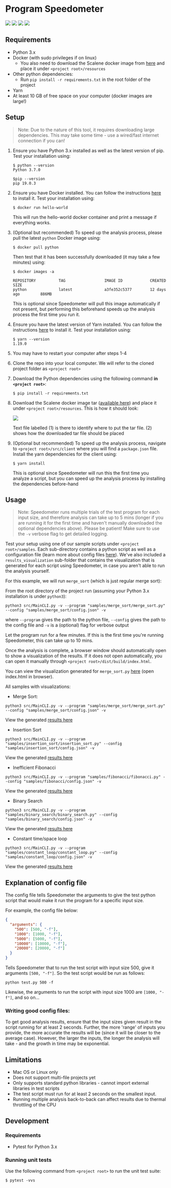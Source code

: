 # Program Speedometer

![](docs/images/summary.png)
![](docs/images/time-complexity.png)
![](docs/images/space-complexity.png)
![](docs/images/line-by-line.png)

## Requirements

- Python 3.x
- Docker (with sudo privileges if on linux)
  - You also need to download the Scalene docker image from [here](https://drive.google.com/file/d/11ToQiG0ONLSz_8-D3dS5OLkXvDHIZyJC/view?usp=sharing) and place it under `<project root>/resources`
- Other python dependencies:
  - Run `pip install -r requirements.txt` in the root folder of the project
- Yarn
- At least 10 GB of free space on your computer (docker images are large!)

## Setup

> Note: Due to the nature of this tool, it requires downloading large dependencies. This may take some time - use a wired/fast internet connection if you can!

1. Ensure you have Python 3.x installed as well as the latest version of pip. Test your installation using:

   ```shell
   $ python --version
   Python 3.7.0

   $pip --version
   pip 19.0.3
   ```

2. Ensure you have Docker installed. You can follow the instructions [here](https://docs.docker.com/get-docker/) to install it. Test your installation using:

   ```shell
   $ docker run hello-world
   ```

   This will run the hello-world docker container and print a message if everything works.

3. (Optional but recommended) To speed up the analysis process, please pull the latest `python` Docker image using:

   ```shell
   $ docker pull python
   ```

   Then test that it has been successfully downloaded (it may take a few minutes) using:

   ```shell
   $ docker images -a

   REPOSITORY          TAG                 IMAGE ID            CREATED             SIZE
   python              latest              a3fe352c5377        12 days ago         886MB
   ```

   This is optional since Speedometer will pull this image automatically if not present, but performing this beforehand speeds up the analysis process the first time you run it.

4. Ensure you have the latest version of Yarn installed. You can follow the instructions [here](https://classic.yarnpkg.com/en/docs/getting-started) to install it. Test your installation using:

   ```shell
   $ yarn --version
   1.19.0
   ```

5. You may have to restart your computer after steps 1-4

6. Clone the repo into your local computer. We will refer to the cloned project folder as `<project root>`
7. Download the Python dependencies using the following command **in `<project root>`**:

   ```shell
   $ pip install -r requirements.txt
   ```

8. Download the Scalene docker image tar ([available here](https://drive.google.com/file/d/11ToQiG0ONLSz_8-D3dS5OLkXvDHIZyJC/view?usp=sharing)) and place it under `<project root>/resources`. This is how it should look:

   ![](docs/images/scalene_tar_location.jpg)

   Text file labelled (1) is there to identify where to put the tar file.
   (2) shows how the downloaded tar file should be placed

9. (Optional but recommended) To speed up the analysis process, navigate to `<project root>/src/client` where you will find a `package.json` file. Install the yarn dependencies for the client using:

   ```shell
   $ yarn install
   ```

   This is optional since Speedometer will run this the first time you analyze a script, but you can speed up the analysis process by installing the dependencies before-hand

## Usage

> Note: Speedometer runs multiple trials of the test program for each input size, and therefore analysis can take up to 5 mins (longer if you are running it for the first time and haven't manually downloaded the optional dependencies above). Please be patient! Make sure to use the `-v` verbose flag to get detailed logging.

Test your setup using one of our sample scripts under `<project root>/samples`. Each sub-directory contains a python script as well as a configuration file (learn more about config files [here](#explanation-of-config-file)). We've also included a `results_visualization` sub-folder that contains the visualization that is generated for each script using Speedometer, in case you aren't able to run the analysis yourself.

For this example, we will run `merge_sort` (which is just regular merge sort):

From the root directory of the project run (assuming your Python 3.x installation is under `python3`):

```shell
python3 src/MainCLI.py -v --program "samples/merge_sort/merge_sort.py" --config "samples/merge_sort/config.json" -v
```

where `--program` gives the path to the python file, `--config` gives the path to the config file and `-v` is a (optional) flag for verbose output

Let the program run for a few minutes. If this is the first time you're running Speedometer, this can take up to 10 mins.

Once the analysis is complete, a browser window should automatically open to show a visualization of the results. If it does not open automatically, you can open it manually through `<project root>/dist/build/index.html`.

You can view the visualization generated for `merge_sort.py` [here](samples/merge_sort/results_visualization) (open index.html in browser).

All samples with visualizations:

- Merge Sort:

```shell
python3 src/MainCLI.py -v --program "samples/merge_sort/merge_sort.py" --config "samples/merge_sort/config.json" -v
```

View the generated [results here](samples/merge_sort/results_visualization)

- Insertion Sort

```shell
python3 src/MainCLI.py -v --program "samples/insertion_sort/insertion_sort.py" --config "samples/insertion_sort/config.json" -v
```

View the generated [results here](samples/insertion_sort/results_visualization)

- Inefficient Fibonacci

```shell
python3 src/MainCLI.py -v --program "samples/fibonacci/fibonacci.py" --config "samples/fibonacci/config.json" -v
```

View the generated [results here](samples/fibonacci/results_visualization)

- Binary Search

```shell
python3 src/MainCLI.py -v --program "samples/binary_search/binary_search.py" --config "samples/binary_search/config.json" -v
```

View the generated [results here](samples/binary_search/results_visualization)

- Constant time/space loop

```shell
python3 src/MainCLI.py -v --program "samples/constant_loop/constant_loop.py" --config "samples/constant_loop/config.json" -v
```

View the generated [results here](samples/constant_loop/results_visualization)

## Explanation of config file

The config file tells Speedometer the arguments to give the test python script that would make it run the program for a specific input size.

For example, the config file below:

```json
{
  "arguments": {
    "500": [500, "-f"],
    "1000": [1000, "-f"],
    "5000": [5000, "-f"],
    "10000": [10000, "-f"],
    "20000": [20000, "-f"]
  }
}
```

Tells Speedometer that to run the test script with input size 500, give it arguments `[500, "-f"]`. So the test script would be run as follows:

```shell
python test.py 500 -f
```

Likewise, the arguments to run the script with input size 1000 are `[1000, "-f"]`, and so on...

### Writing good config files:

To get good analysis results, ensure that the input sizes given result in the script running for at least 2 seconds. Further, the more 'range' of inputs you provide, the more accurate the results will be (since it will be closer to the average case). However, the larger the inputs, the longer the analysis will take - and the growth in time may be exponential.

## Limitations

- Mac OS or Linux only
- Does not support multi-file projects yet
- Only supports standard python libraries - cannot import external libraries in test scripts
- The test script must run for at least 2 seconds on the smallest input.
- Running multiple analysis back-to-back can affect results due to thermal throttling of the CPU

## Development

### Requirements

- Pytest for Python 3.x

### Running unit tests

Use the following command from `<project root>` to run the unit test suite:

```shell
$ pytest -vvs
```
